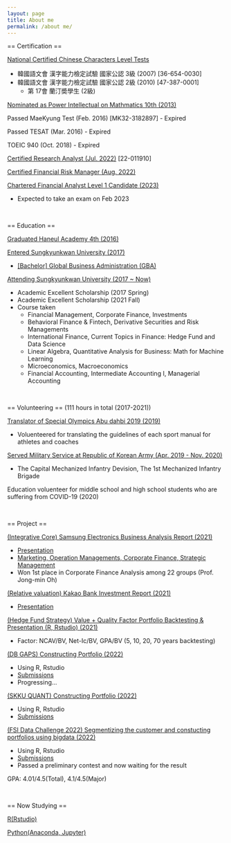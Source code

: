 ```yaml
---
layout: page
title: About me
permalink: /about me/
---
```



== Certification ==

[National Certified Chinese Characters Level Tests](https://www.hanja.re.kr/)
  - 韓國語文會 漢字能力檢定試驗 國家公認 3級 (2007) [36-654-0030]
  - 韓國語文會 漢字能力檢定試驗 國家公認 2級 (2010) [47-387-0001]
    - 第 17會 蘭汀奬學生 (2級)

[Nominated as Power Intellectual on Mathmatics 10th (2013)](https://kin.naver.com/profile/index.naver?u=SFYWO6QJg73UnGImd%2Fhl%2F%2Bw7qNk2f9qn6NSbKRv0GN4%3D)

Passed MaeKyung Test (Feb. 2016) [MK32-3182897] - Expired

Passed TESAT (Mar. 2016) - Expired

TOEIC 940 (Oct. 2018) - Expired

[Certified Research Analyst (Jul. 2022)](https://license.kofia.or.kr/) [22-011910]

[Certified Financial Risk Manager (Aug. 2022)](https://license.kofia.or.kr/)

[Chartered Financial Analyst Level 1 Candidate (2023)](https://www.cfainstitute.org/?frmLogin=1)
  - Expected to take an exam on Feb 2023

&nbsp;

== Education ==

[Graduated Haneul Academy 4th (2016)](http://haneul.hs.kr/)

[Entered Sungkyunkwan University (2017)](https://www.skku.edu/skku/index.do)
  - [[Bachelor] Global Business Administration (GBA)](https://globalbiz.skku.edu/gba/index.do)

[Attending Sungkyunkwan University (2017 ~ Now)](https://www.skku.edu/skku/index.do)
  - Academic Excellent Scholarship (2017 Spring)
  - Academic Excellent Scholarship (2021 Fall)
  - Course taken
    - Financial Management, Corporate Finance, Investments
    - Behavioral Finance & Fintech, Derivative Securities and Risk Managements
    - International Finance, Current Topics in Finance: Hedge Fund and Data Science
    - Linear Algebra, Quantitative Analysis for Business: Math for Machine Learning
    - Microeconomics, Macroeconomics
    - Financial Accounting, Intermediate Accounting I, Managerial Accounting

&nbsp;

== Volunteering == (111 hours in total (2017-2021))

[Translator of Special Olympics Abu dahbi 2019 (2019)](https://www.abudhabi2019.org/)
  - Voluenteered for translating the guidelines of each sport manual for athletes and coaches

[Served Military Service at Republic of Korean Army (Apr. 2019 - Nov. 2020)](https://ko.wikipedia.org/wiki/%EC%88%98%EB%8F%84%EA%B8%B0%EA%B3%84%ED%99%94%EB%B3%B4%EB%B3%91%EC%82%AC%EB%8B%A8)
  - The Capital Mechanized Infantry Devision, The 1st Mechanized Infantry Brigade

Education voluenteer for middle school and high school students who are suffering from COVID-19 (2020)

&nbsp;

== Project ==

[(Integrative Core) Samsung Electronics Business Analysis Report (2021)](https://drive.google.com/drive/u/0/folders/19zeUHOzvNOISdvsLMdS434SoXj4rX0VE)
  - [Presentation](https://www.youtube.com/watch?v=nhrtQ1xjOwE)
  - [Marketing, Operation Managements, Corporate Finance, Strategic Management](https://drive.google.com/drive/u/0/folders/10feEOF8-VsTsIQiJUbDFuNO35d6eDvgF)
  - Won 1st place in Corporate Finance Analysis among 22 groups (Prof. Jong-min Oh)

[(Relative valuation) Kakao Bank Investment Report (2021)](https://drive.google.com/drive/u/0/folders/1O006oz5F_EOWeHdeWF4KecSSBMoK2oFD)
  - [Presentation](https://www.youtube.com/watch?v=kCV5_G1Vxtc&t=312s)

[(Hedge Fund Strategy) Value + Quality Factor Portfolio Backtesting & Presentation (R, Rstudio) (2021)](https://drive.google.com/drive/u/0/folders/1PsEXcAm_yrG16w4E-D1qg0pO9kFqPyzX)
  - Factor: NCAV/BV, Net-Ic/BV, GPA/BV (5, 10, 20, 70 years backtesting)

[(DB GAPS) Constructing Portfolio (2022)](https://gaps.dbfoundation.or.kr/)
  - Using R, Rstudio
  - [Submissions](https://drive.google.com/drive/u/0/folders/11TYBuM-2Ux8GH6Aemz3ZLDWSqBbE_LMH)
  - Progressing...

[(SKKU QUANT) Constructing Portfolio (2022)](https://sites.google.com/view/skku-sp-rootn-global-quant-inv/%ED%99%88)
  - Using R, Rstudio
  - [Submissions](https://drive.google.com/drive/folders/1eAnqaoQdaUHuADCjw___wUoOmjpRDFp9)

[(FSI Data Challenge 2022) Segmentizing the customer and constucting portfolios using bigdata (2022)](https://www.datachallenge2022.com/)
  - Using R, Rstudio
  - [Submissions](https://drive.google.com/drive/u/0/folders/1XfwEQlRH6Tqhq2q4b8AxKOE4SW-CJV9I)
  - Passed a preliminary contest and now waiting for the result

GPA: 4.01/4.5(Total), 4.1/4.5(Major)

&nbsp;

== Now Studying ==

[R(Rstudio)](https://www.rstudio.com/)

[Python(Anaconda, Jupyter)](https://www.python.org/)
